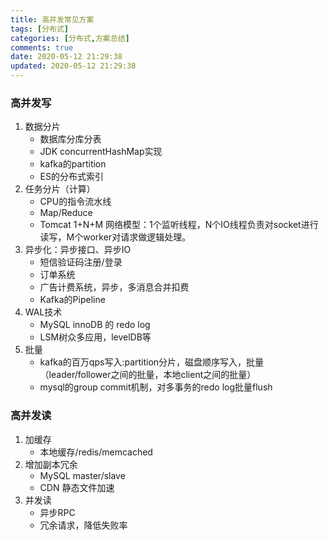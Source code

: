 ```yaml
---
title: 高并发常见方案
tags: [分布式]
categories: [分布式,方案总结]
comments: true
date: 2020-05-12 21:29:38
updated: 2020-05-12 21:29:38
---
```


### 高并发写
1. 数据分片
    - 数据库分库分表
    - JDK concurrentHashMap实现
    - kafka的partition
    - ES的分布式索引
2. 任务分片（计算）
    - CPU的指令流水线
    - Map/Reduce
    - Tomcat 1+N+M 网络模型：1个监听线程，N个IO线程负责对socket进行读写，M个worker对请求做逻辑处理。
3. 异步化：异步接口、异步IO
    - 短信验证码注册/登录
    - 订单系统
    - 广告计费系统，异步，多消息合并扣费
    - Kafka的Pipeline
3. WAL技术
    - MySQL innoDB 的 redo log
    - LSM树众多应用，levelDB等 
4. 批量
    - kafka的百万qps写入:partition分片，磁盘顺序写入，批量（leader/follower之间的批量，本地client之间的批量）
    - mysql的group commit机制，对多事务的redo log批量flush

### 高并发读
1. 加缓存
    - 本地缓存/redis/memcached
2. 增加副本冗余
    - MySQL master/slave
    - CDN 静态文件加速
3. 并发读
    - 异步RPC
    - 冗余请求，降低失败率

### 